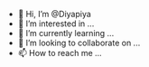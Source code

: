- 👋 Hi, I’m @Diyapiya
- 👀 I’m interested in ...
- 🌱 I’m currently learning ...
- 💞️ I’m looking to collaborate on ...
- 📫 How to reach me ...

<!---
Diyapiya/Diyapiya is a ✨ special ✨ repository because its `README.md` (this file) appears on your GitHub profile.
You can click the Preview link to take a look at your changes.
--->

